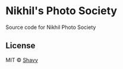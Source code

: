 # Nikhil's Photo Society

Source code for Nikhil Photo Society

## License

MIT © [Shavy](https:shavy.xyz)
